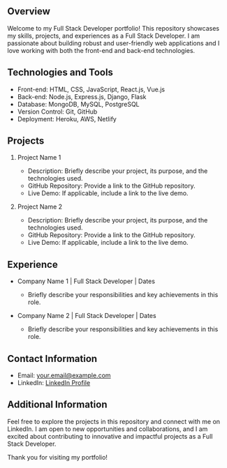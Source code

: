 ## Overview
Welcome to my Full Stack Developer portfolio! This repository showcases my skills, projects, and experiences as a Full Stack Developer. I am passionate about building robust and user-friendly web applications and I love working with both the front-end and back-end technologies.

## Technologies and Tools
- Front-end: HTML, CSS, JavaScript, React.js, Vue.js
- Back-end: Node.js, Express.js, Django, Flask
- Database: MongoDB, MySQL, PostgreSQL
- Version Control: Git, GitHub
- Deployment: Heroku, AWS, Netlify

## Projects
1. Project Name 1
   - Description: Briefly describe your project, its purpose, and the technologies used.
   - GitHub Repository: Provide a link to the GitHub repository.
   - Live Demo: If applicable, include a link to the live demo.

2. Project Name 2
   - Description: Briefly describe your project, its purpose, and the technologies used.
   - GitHub Repository: Provide a link to the GitHub repository.
   - Live Demo: If applicable, include a link to the live demo.

## Experience
- Company Name 1 | Full Stack Developer | Dates
  - Briefly describe your responsibilities and key achievements in this role.

- Company Name 2 | Full Stack Developer | Dates
  - Briefly describe your responsibilities and key achievements in this role.

## Contact Information
- Email: your.email@example.com
- LinkedIn: [LinkedIn Profile](https://www.linkedin.com/in/yourprofile/)

## Additional Information
Feel free to explore the projects in this repository and connect with me on LinkedIn. I am open to new opportunities and collaborations, and I am excited about contributing to innovative and impactful projects as a Full Stack Developer.

Thank you for visiting my portfolio!